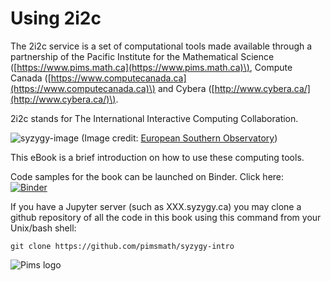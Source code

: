# Using 2i2c

The 2i2c service is a set of computational tools made available through a partnership of the Pacific Institute for the Mathematical Science \([https://www.pims.math.ca](https://www.pims.math.ca)\), Compute Canada \([https://www.computecanada.ca](https://www.computecanada.ca)\) and Cybera \([http://www.cybera.ca/](http://www.cybera.ca/)\).

2i2c stands for The International Interactive Computing Collaboration.

![syzygy-image](/img/syzygy.jpg)
(Image credit: [European Southern Observatory](https://commons.wikimedia.org/wiki/File:Three_Planets_Dance_Over_La_Silla.jpg))


This eBook is a brief introduction on how to use these computing tools.

Code samples for the book can be launched on Binder. Click here:  
[![Binder](https://mybinder.org/badge.svg)](http://mybinder.org:/repo/mlamoureux/usingsyzygy)

If you have a Jupyter server \(such as XXX.syzygy.ca\) you may clone a github repository of all the code in this book using this command from your Unix/bash shell:

```
git clone https://github.com/pimsmath/syzygy-intro
```

![Pims logo](https://media.pims.math.ca/logos/webhorizfulllarge.png)
